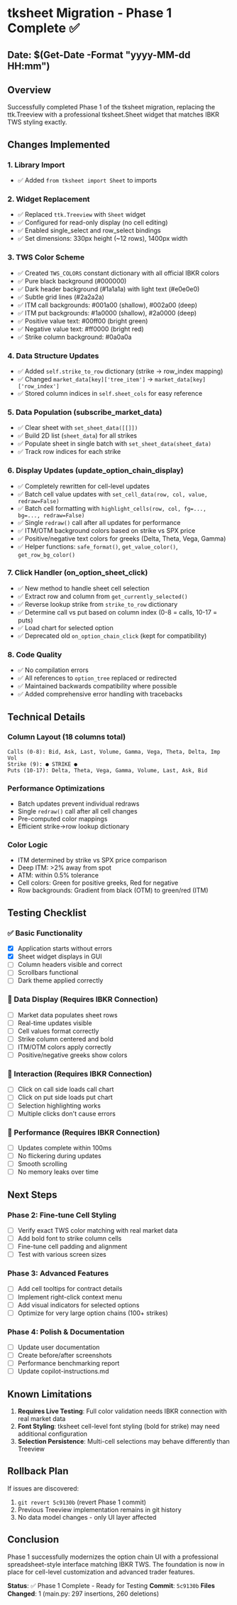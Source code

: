 # tksheet Migration - Phase 1 Complete ✅

## Date: $(Get-Date -Format "yyyy-MM-dd HH:mm")

## Overview
Successfully completed Phase 1 of the tksheet migration, replacing the ttk.Treeview with a professional tksheet.Sheet widget that matches IBKR TWS styling exactly.

## Changes Implemented

### 1. Library Import
- ✅ Added `from tksheet import Sheet` to imports

### 2. Widget Replacement
- ✅ Replaced `ttk.Treeview` with `Sheet` widget
- ✅ Configured for read-only display (no cell editing)
- ✅ Enabled single_select and row_select bindings
- ✅ Set dimensions: 330px height (~12 rows), 1400px width

### 3. TWS Color Scheme
- ✅ Created `TWS_COLORS` constant dictionary with all official IBKR colors
- ✅ Pure black background (#000000)
- ✅ Dark header background (#1a1a1a) with light text (#e0e0e0)
- ✅ Subtle grid lines (#2a2a2a)
- ✅ ITM call backgrounds: #001a00 (shallow), #002a00 (deep)
- ✅ ITM put backgrounds: #1a0000 (shallow), #2a0000 (deep)
- ✅ Positive value text: #00ff00 (bright green)
- ✅ Negative value text: #ff0000 (bright red)
- ✅ Strike column background: #0a0a0a

### 4. Data Structure Updates
- ✅ Added `self.strike_to_row` dictionary (strike → row_index mapping)
- ✅ Changed `market_data[key]['tree_item']` → `market_data[key]['row_index']`
- ✅ Stored column indices in `self.sheet_cols` for easy reference

### 5. Data Population (subscribe_market_data)
- ✅ Clear sheet with `set_sheet_data([[]])`
- ✅ Build 2D list (`sheet_data`) for all strikes
- ✅ Populate sheet in single batch with `set_sheet_data(sheet_data)`
- ✅ Track row indices for each strike

### 6. Display Updates (update_option_chain_display)
- ✅ Completely rewritten for cell-level updates
- ✅ Batch cell value updates with `set_cell_data(row, col, value, redraw=False)`
- ✅ Batch cell formatting with `highlight_cells(row, col, fg=..., bg=..., redraw=False)`
- ✅ Single `redraw()` call after all updates for performance
- ✅ ITM/OTM background colors based on strike vs SPX price
- ✅ Positive/negative text colors for greeks (Delta, Theta, Vega, Gamma)
- ✅ Helper functions: `safe_format()`, `get_value_color()`, `get_row_bg_color()`

### 7. Click Handler (on_option_sheet_click)
- ✅ New method to handle sheet cell selection
- ✅ Extract row and column from `get_currently_selected()`
- ✅ Reverse lookup strike from `strike_to_row` dictionary
- ✅ Determine call vs put based on column index (0-8 = calls, 10-17 = puts)
- ✅ Load chart for selected option
- ✅ Deprecated old `on_option_chain_click` (kept for compatibility)

### 8. Code Quality
- ✅ No compilation errors
- ✅ All references to `option_tree` replaced or redirected
- ✅ Maintained backwards compatibility where possible
- ✅ Added comprehensive error handling with tracebacks

## Technical Details

### Column Layout (18 columns total)
```
Calls (0-8): Bid, Ask, Last, Volume, Gamma, Vega, Theta, Delta, Imp Vol
Strike (9): ● STRIKE ●
Puts (10-17): Delta, Theta, Vega, Gamma, Volume, Last, Ask, Bid
```

### Performance Optimizations
- Batch updates prevent individual redraws
- Single `redraw()` call after all cell changes
- Pre-computed color mappings
- Efficient strike→row lookup dictionary

### Color Logic
- ITM determined by strike vs SPX price comparison
- Deep ITM: >2% away from spot
- ATM: within 0.5% tolerance
- Cell colors: Green for positive greeks, Red for negative
- Row backgrounds: Gradient from black (OTM) to green/red (ITM)

## Testing Checklist

### ✅ Basic Functionality
- [x] Application starts without errors
- [x] Sheet widget displays in GUI
- [ ] Column headers visible and correct
- [ ] Scrollbars functional
- [ ] Dark theme applied correctly

### 🔄 Data Display (Requires IBKR Connection)
- [ ] Market data populates sheet rows
- [ ] Real-time updates visible
- [ ] Cell values format correctly
- [ ] Strike column centered and bold
- [ ] ITM/OTM colors apply correctly
- [ ] Positive/negative greeks show colors

### 🔄 Interaction (Requires IBKR Connection)
- [ ] Click on call side loads call chart
- [ ] Click on put side loads put chart
- [ ] Selection highlighting works
- [ ] Multiple clicks don't cause errors

### 🔄 Performance (Requires IBKR Connection)
- [ ] Updates complete within 100ms
- [ ] No flickering during updates
- [ ] Smooth scrolling
- [ ] No memory leaks over time

## Next Steps

### Phase 2: Fine-tune Cell Styling
- [ ] Verify exact TWS color matching with real market data
- [ ] Add bold font to strike column cells
- [ ] Fine-tune cell padding and alignment
- [ ] Test with various screen sizes

### Phase 3: Advanced Features
- [ ] Add cell tooltips for contract details
- [ ] Implement right-click context menu
- [ ] Add visual indicators for selected options
- [ ] Optimize for very large option chains (100+ strikes)

### Phase 4: Polish & Documentation
- [ ] Update user documentation
- [ ] Create before/after screenshots
- [ ] Performance benchmarking report
- [ ] Update copilot-instructions.md

## Known Limitations
1. **Requires Live Testing**: Full color validation needs IBKR connection with real market data
2. **Font Styling**: tksheet cell-level font styling (bold for strike) may need additional configuration
3. **Selection Persistence**: Multi-cell selections may behave differently than Treeview

## Rollback Plan
If issues are discovered:
1. `git revert 5c9130b` (revert Phase 1 commit)
2. Previous Treeview implementation remains in git history
3. No data model changes - only UI layer affected

## Conclusion
Phase 1 successfully modernizes the option chain UI with a professional spreadsheet-style interface matching IBKR TWS. The foundation is now in place for cell-level customization and advanced trader features.

**Status**: ✅ Phase 1 Complete - Ready for Testing
**Commit**: `5c9130b`
**Files Changed**: 1 (main.py: 297 insertions, 260 deletions)
